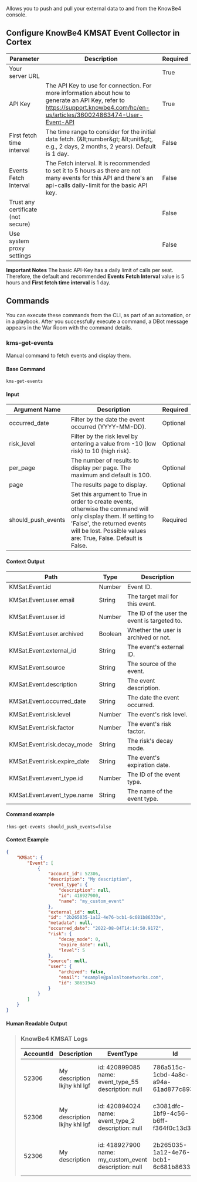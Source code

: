 Allows you to push and pull your external data to and from the KnowBe4 console.

## Configure KnowBe4 KMSAT Event Collector in Cortex

| **Parameter** | **Description** | **Required** |
| --- | --- | --- |
| Your server URL |  | True |
| API Key | The API Key to use for connection. For more information about how to generate an API Key, refer to <https://support.knowbe4.com/hc/en-us/articles/360024863474-User-Event-API>| True |
| First fetch time interval | The time range to consider for the initial data fetch. \(&amp;lt;number&amp;gt; &amp;lt;unit&amp;gt;, e.g., 2 days, 2 months, 2 years\). Default is 1 day. | False |
| Events Fetch Interval | The Fetch interval. It is recommended to set it to 5 hours as there are not many events for this API and there's an api-calls daily-limit for the basic API key. | False |
| Trust any certificate (not secure) |  | False |
| Use system proxy settings |  | False |
    


**Important Notes**
The basic API-Key has a daily limit of calls per seat.
Therefore, the default and recommended **Events Fetch Interval** value is 5 hours and 
**First fetch time interval** is 1 day.

## Commands

You can execute these commands from the CLI, as part of an automation, or in a playbook.
After you successfully execute a command, a DBot message appears in the War Room with the command details.

### kms-get-events

Manual command to fetch events and display them.

#### Base Command

`kms-get-events`

#### Input

| **Argument Name** | **Description** | **Required** |
| --- | --- | --- |
| occurred_date | Filter by the date the event occurred (YYYY-MM-DD). | Optional | 
| risk_level | Filter by the risk level by  entering a value from -10 (low risk) to 10 (high risk). | Optional | 
| per_page | The number of results to display per page. The maximum and default is 100. | Optional | 
| page | The results page to display. | Optional | 
| should_push_events | Set this argument to True in order to create events, otherwise the command will only display them. If setting to 'False', the returned events will be lost. Possible values are: True, False. Default is False. | Required | 

#### Context Output

| **Path** | **Type** | **Description** |
| --- | --- | --- |
| KMSat.Event.id | Number | Event ID. | 
| KMSat.Event.user.email | String | The target mail for this event. | 
| KMSat.Event.user.id | Number | The ID of the user the event is targeted to. | 
| KMSat.Event.user.archived | Boolean | Whether the user is archived or not. | 
| KMSat.Event.external_id | String | The event's external ID. | 
| KMSat.Event.source | String | The source of the event. | 
| KMSat.Event.description | String | The event description. | 
| KMSat.Event.occurred_date | String | The date the event occurred. | 
| KMSat.Event.risk.level | Number | The event's risk level. | 
| KMSat.Event.risk.factor | Number | The event's risk factor. | 
| KMSat.Event.risk.decay_mode | String | The risk's decay mode. | 
| KMSat.Event.risk.expire_date | String | The event's expiration date. | 
| KMSat.Event.event_type.id | Number | The ID of the event type. | 
| KMSat.Event.event_type.name | String | The name of the event type. | 

#### Command example

```!kms-get-events should_push_events=false```

#### Context Example

```json
{
    "KMSat": {
        "Event": [
            {
                "account_id": 52306,
                "description": "My description",
                "event_type": {
                    "description": null,
                    "id": 418927900,
                    "name": "my_custom_event"
                },
                "external_id": null,
                "id": "2b265035-1a12-4e76-bcb1-6c681b86333e",
                "metadata": null,
                "occurred_date": "2022-08-04T14:14:50.917Z",
                "risk": {
                    "decay_mode": 0,
                    "expire_date": null,
                    "level": 5
                },
                "source": null,
                "user": {
                    "archived": false,
                    "email": "example@paloaltonetworks.com",
                    "id": 38651943
                }
            }
        ]
    }
}
```

#### Human Readable Output

>### KnowBe4 KMSAT Logs
>
>|AccountId|Description|EventType|Id|OccurredDate|Risk|User|
>|---|---|---|---|---|---|---|
>| 52306 | My description lkjhy khl lgf | id: 420899085<br/>name: event_type_55<br/>description: null | 786a515c-1cbd-4a8c-a94a-61ad877c893c | 2022-08-09T10:05:13.890Z | level: 5<br/>decay_mode: 0<br/>expire_date: null | email: <maizen@paloaltonetworks.com><br/>id: 38651943<br/>archived: false |
>| 52306 | My description lkjhy khl lgf | id: 420894024<br/>name: event_type_2<br/>description: null | c3081dfc-1bf9-4c56-b6ff-f364f0c13d39 | 2022-08-09T10:01:45.862Z | level: 5<br/>decay_mode: 0<br/>expire_date: null | email: <maizen@paloaltonetworks.com><br/>id: 38651943<br/>archived: false |
>| 52306 | My description | id: 418927900<br/>name: my_custom_event<br/>description: null | 2b265035-1a12-4e76-bcb1-6c681b86333e | 2022-08-04T14:14:50.917Z | level: 5<br/>decay_mode: 0<br/>expire_date: null | email: <maizen@paloaltonetworks.com><br/>id: 38651943<br/>archived: false |